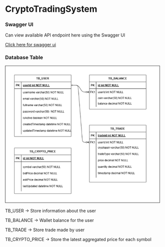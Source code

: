 # CryptoTradingSystem

### Swagger UI

Can view available API endpoint here using the Swagger UI

[Click here for swagger ui](http://localhost:8080/swagger-ui/index.html#/)

### Database Table
![](image/entity_relation_diagram.png)

TB_USER -> Store information about the user

TB_BALANCE -> Wallet balance for the user

TB_TRADE -> Store trade made by user

TB_CRYPTO_PRICE -> Store the latest aggregated price for each symbol

